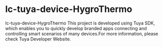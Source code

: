 # lc-tuya-device-HygroThermo
lc-tuya-device-HygroThermo
This project is developed using Tuya SDK, which enables you to quickly develop branded apps connecting and controlling smart scenarios of many devices.For more information, please check Tuya Developer Website.
